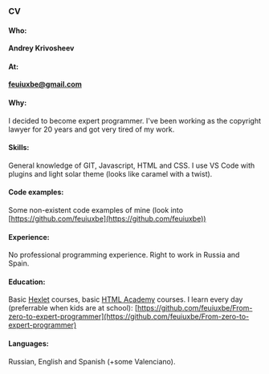 ### CV
#### Who: 
**Andrey Krivosheev**
#### At: 
**feuiuxbe@gmail.com**
#### Why: 
I decided to become expert programmer. I've been working as the copyright lawyer for 20 years and got very tired of my work. 
#### Skills: 
General knowledge of GIT, Javascript, HTML and CSS. I use VS Code with plugins and light solar theme (looks like caramel with a twist). 
#### Code examples: 
Some non-existent code examples of mine (look into [https://github.com/feuiuxbe](https://github.com/feuiuxbe))
#### Experience: 
No professional programming experience. Right to work in Russia and Spain. 
#### Education: 
Basic [Hexlet](https://hexlet.io) courses, basic [HTML Academy](https://htmlacademy.ru/) courses. I learn every day (preferrable when kids are at school): 
[https://github.com/feuiuxbe/From-zero-to-expert-programmer](https://github.com/feuiuxbe/From-zero-to-expert-programmer)
#### Languages: 
Russian, English and Spanish (+some Valenciano).
